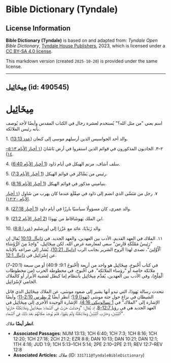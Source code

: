# Bible Dictionary (Tyndale)

## License Information

**Bible Dictionary (Tyndale)** is based on and adapted from: _Tyndale Open Bible Dictionary_, [Tyndale House Publishers](https://tyndaleopenresources.com/), 2023, which is licensed under a [CC BY-SA 4.0 license](https://creativecommons.org/licenses/by-sa/4.0/legalcode.en).

This markdown version (created `2025-10-20`) is provided under the same license.



--------------------------------

## مِيخَائِيل (id: 490545)

مِيخَائِيل
==========

اسم يعني "من مثل ٱلله؟" يُستخدم لعشرة رجال في الكتاب المقدس وأيضًا لأحد يُوصف بأنه رئيس الملائكة.

1\. والد أحد الجواسيس الذين أرسلهم موسى إلى كنعان ([عدد 13:13](https://ref.ly/Num13:13)).

٢–٣. الجاديون المذكورون في قوائم الذين استقروا في أرض بَاشَانَ ([١ أخبار الأيام ٥:١٣–١٤](https://ref.ly/1Chr5:13-1Chr5:14)).

4\. سلف آسَاف، مرنم الهيكل في أيام دَاود ([1 أخبار الأيام 6:40](https://ref.ly/1Chr6:40)).

5\. رئيس من يَسَّاكَر في قوائم الهيكل ([1 أخبار الأيام 7:3](https://ref.ly/1Chr7:3)).

6\. بنياميني مذكور في قوائم الهيكل ([1 أخبار الأيام 8:16](https://ref.ly/1Chr8:16)).

٧. رجل من مَنَسَّى الذي انضم إلى دَاود في صِقْلَغ عندما كان يهرب من شَاول ([١ أخبار الأيام ١٢:٢٠](https://ref.ly/1Chr12:20)).

8\. والد عمري، كان مسؤولًا سياسيًا بارزًا في أيام داود ([1 أخبار 27:18](https://ref.ly/1Chr27:18)).

9\. ابن الملك يَهوشَافَاط من يَهوذَا ([2 أخبار الأيام 21:2](https://ref.ly/2Chr21:2)).

10\. والد زَبَدْيَا، عائد مع عَزْرَا إلى أورشليم ([عزرا 8:8](https://ref.ly/Ezra8:8)).

١١. الملاك في العهد القديم، الأدب بين العهدين، والعهد الجديد. في [دَانِيآل 10:13](https://ref.ly/Dan10:13) يُقال إن "رَئِيسُ مَمْلَكَةِ فَارِسَ" سعى لمعارضة غرض ٱلله، لكن مِيخَائِيل، "وَاحِدٌ مِنَ ٱلرُّؤَسَاءِ ٱلْأَوَّلِينَ"، تصدى لهذا الروح الشرير بجانب الرب ([دانيال 10:21](https://ref.ly/Dan10:21)). يُشار إلى صراعه بالإنابة عن إِسْرَائِيل في [دَانِيآل 12:1](https://ref.ly/Dan12:1).

في كتاب أَخْنوخ، مِيخَائِيل هو واحد من أربعة (أَخْنوخَ 9:1؛ 40:9\) أو من سبعة (20:1–7\) ملائكة خاصة أو "رؤساء الملائكة". في أَخْنوخ، في مخطوطة الحرب (من مخطوطات ٱلْمِلْحِ)، وفي الأدب بين العهدين، يُقدَّم مِيخَائِيل بانتظام إما كبطل لقضية الأبرار أو كالملاك الحامي لإِسْرَائِيل.

تتحدث رسالة يَهوذَا، التي تبدو أنها يشير إلى صعود موسَى، عن الملاك مِيخَائِيل الذي قاتل الشيطان في نزاع حول جثة موسَى ([يَهوذَا 1:9](https://ref.ly/Jude1:9)؛ انظر أيضًا [2 بطرس 2:10–11](https://ref.ly/2Pet2:10-2Pet2:11)؛ وأيضًا الإشارة إلى "الملاك" في [1 تسالونيكي 4:16](https://ref.ly/1Thess4:16)). الإشارة الوحيدة الأخرى إلى مِيخَائِيل في العهد الجديد هي في [رؤيا 12:7–8](https://ref.ly/Rev12:7-Rev12:8)، إذ يُقال: "وَحَدَثَتْ حَرْبٌ فِي ٱلسَّمَاءِ: مِيخَائِيلُ وَمَلَائِكَتُهُ حَارَبُوا ٱلتِّنِّينَ، وَحَارَبَ ٱلتِّنِّينُ وَمَلَائِكَتُهُ وَلَمْ يَقْوَوْا، فَلَمْ يُوجَدْ مَكَانُهُمْ بَعْدَ ذَلِكَ فِي ٱلسَّمَاءِ".

**انظر أيضًا** ملاك.

* **Associated Passages:** NUM 13:13; 1CH 6:40; 1CH 7:3; 1CH 8:16; 1CH 12:20; 1CH 27:18; 2CH 21:2; EZR 8:8; DAN 10:13; DAN 10:21; DAN 12:1; 1TH 4:16; JUD 1:9; 1CH 5:13–1CH 5:14; 2PE 2:10–2PE 2:11; REV 12:7–REV 12:8
* **Associated Articles:** ملاك (ID: `331711@TyndaleBibleDictionary`)

